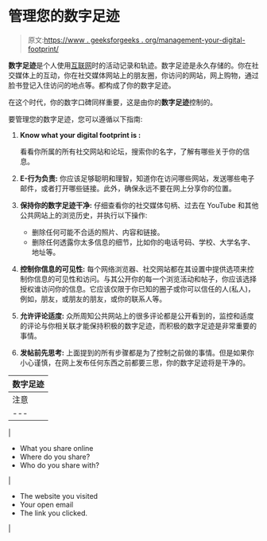 # 管理您的数字足迹

> 原文:[https://www . geeksforgeeks . org/management-your-digital-footprint/](https://www.geeksforgeeks.org/managing-your-digital-footprint/)

**数字足迹**是个人使用[互联网](https://www.geeksforgeeks.org/the-internet-and-the-web/)时的活动记录和轨迹。数字足迹是永久存储的。你在社交媒体上的互动，你在社交媒体网站上的朋友圈，你访问的网站，网上购物，通过脸书登记入住访问的地点等。都构成了你的数字足迹。

在这个时代，你的数字口碑同样重要，这是由你的**数字足迹**控制的。

要管理您的数字足迹，您可以遵循以下指南:

1.  **Know what your digital footprint is :**

    看看你所属的所有社交网站和论坛，搜索你的名字，了解有哪些关于你的信息。

2.  **E-行为负责:**
    你应该足够聪明和理智，知道你在访问哪些网站，发送哪些电子邮件，或者打开哪些链接。此外，确保永远不要在网上分享你的位置。
3.  **保持你的数字足迹干净:**
    仔细查看你的社交媒体句柄、过去在 YouTube 和其他公共网站上的浏览历史，并执行以下操作:
    *   删除任何可能不合适的照片、内容和链接。
    *   删除任何透露你太多信息的细节，比如你的电话号码、学校、大学名字、地址等。
4.  **控制你信息的可见性:**
    每个网络浏览器、社交网站都在其设置中提供选项来控制你信息的可见性和访问。与其公开你的每一个浏览活动和帖子，你应该选择授权谁访问你的信息。它应该仅限于你已知的圈子或你可以信任的人(私人)，例如，朋友，或朋友的朋友，或你的联系人等。
5.  **允许评论适度:**
    众所周知公共网站上的很多评论都是公开看到的，监控和适度的评论与你相关联才能保持积极的数字足迹，而积极的数字足迹是非常重要的事情。
6.  **发帖前先思考:**
    上面提到的所有步骤都是为了控制之前做的事情。但是如果你小心谨慎，在网上发布任何东西之前都要三思，你的数字足迹将是干净的。

| 数字足迹 |
| --- |
| 注意 | 聪明点 |
| --- | --- |
| 

*   What you share online
*   Where do you share?
*   Who do you share with?

 | 

*   The website you visited
*   Your open email
*   The link you clicked.

 |